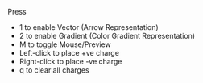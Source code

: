 Press 
-  1 to enable Vector (Arrow Representation)
-  2 to enable Gradient (Color Gradient Representation)
-  M to toggle Mouse/Preview
-  Left-click to place +ve charge
-  Right-click to place -ve charge
-  q to clear all charges
